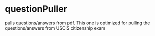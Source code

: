 # questionPuller
pulls questions/answers from pdf.
This one is optimized for pulling the questions/answers from USCIS citizenship exam
